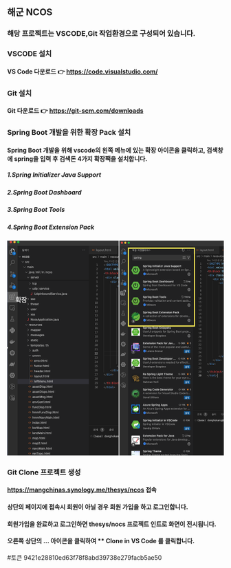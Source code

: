 ## 해군 NCOS 
### 해당 프로젝트는 VSCODE,Git 작업환경으로 구성되어 있습니다.

### VSCODE 설치
#### VS Code 다운로드 👉 https://code.visualstudio.com/

### Git 설치
#### Git 다운로드 👉 https://git-scm.com/downloads

### Spring Boot 개발을 위한 확장 Pack 설치
#### Spring Boot 개발을 위해 vscode의 왼쪽 메뉴에 있는 확장 아이콘을 클릭하고, 검색창에 spring을 입력 후 검색돈 4가지 확장팩을 설치합니다.
##### 1.Spring Initializer Java Support
##### 2.Spring Boot Dashboard
##### 3.Spring Boot Tools
##### 4.Spring Boot Extension Pack
<img src="./extension_setting.png" width="1300" height="500" alt="spring boot 확장팩 설치">
<!-- ![spring boot 확장팩 설치](./extension_setting.png) -->

### Git Clone 프로젝트 생성
#### https://mangchinas.synology.me/thesys/ncos 접속
#### 상단의 페이지에 접속시 회원이 아닐 경우 회원 가입을 하고 로그인합니다.
#### 회원가입을 완료하고 로그인하면 thesys/nocs 프로젝트 인트로 화면이 전시됩니다.
#### 오른쪽 상단의 ... 아이콘을 클릭하여 ** Clone in VS Code 를 클릭합니다.










#토큰
9421e28810ed63f78f8abd39738e279facb5ae50
